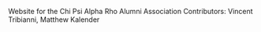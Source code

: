 Website for the Chi Psi Alpha Rho Alumni Association
Contributors: Vincent Tribianni, Matthew Kalender
